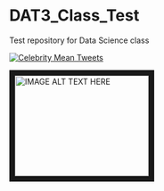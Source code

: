 # DAT3_Class_Test
Test repository for Data Science class

[![Celebrity Mean Tweets](http://img.youtube.com/vi/YOUTUBE_VIDEO_ID_HERE/0.jpg)](http://www.youtube.com/watch?v=w1AhrEhQ0mg)

<a href="http://www.youtube.com/watch?feature=player_embedded&v=YOUTUBE_VIDEO_ID_HERE
" target="_blank"><img src="http://img.youtube.com/vi/YOUTUBE_VIDEO_ID_HERE/0.jpg" 
alt="IMAGE ALT TEXT HERE" width="240" height="180" border="10" /></a>

